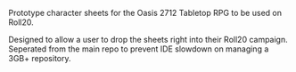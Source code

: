 Prototype character sheets for the Oasis 2712 Tabletop RPG to be used on Roll20.

Designed to allow a user to drop the sheets right into their Roll20 campaign.
Seperated from the main repo to prevent IDE slowdown on managing a 3GB+ repository.